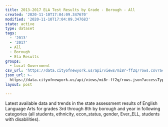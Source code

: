 ```yaml
---
title: 2013-2017 ELA Test Results by Grade - Borough - All
created: '2020-11-10T17:04:09.347670'
modified: '2020-11-10T17:04:09.347683'
state: active
type: dataset
tags:
  - '2013'
  - '2017'
  - All
  - Borough
  - Ela Results
groups:
  - Local Government
csv_url: 'https://data.cityofnewyork.us/api/views/mi8r-ff2q/rows.csv?accessType=DOWNLOAD'
json_url: >-
  https://data.cityofnewyork.us/api/views/mi8r-ff2q/rows.json?accessType=DOWNLOAD
layout: post

---
```

Latest available data and trends in the state assessment results of English Language Arts for grades 3rd through 8th by borough and year in following categories (all students, ethnicity, econ_status, gender, Ever_ELL, students with disabilities).
